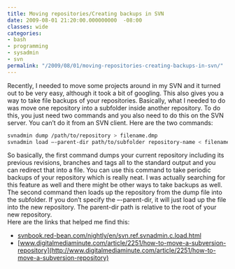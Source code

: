 ```yaml
---
title: Moving repositories/Creating backups in SVN
date: 2009-08-01 21:20:00.000000000  -08:00
classes: wide
categories:
- bash
- programming
- sysadmin
- svn
permalink: "/2009/08/01/moving-repositories-creating-backups-in-svn/"
---
```

Recently, I needed to move some projects around in my SVN and it turned out to be very easy, although it took a bit of googling. This also gives you a way to take file backups of your repositories. Basically, what I needed to do was move one repository into a subfolder inside another repository. To do this, you just need two commands and you also need to do this on the SVN server. You can’t do it from an SVN client. Here are the two commands:  

~~~bash
svnadmin dump /path/to/repository > filename.dmp
svnadmin load –-parent-dir path/to/subfolder repository-name < filename.dmp
~~~

So basically, the first command dumps your current repository including its previous revisions, branches and tags all to the standard output and you can redirect that into a file. You can use this command to take periodic backups of your repository which is really neat. I was actually searching for this feature as well and there might be other ways to take backups as well.  
The second command then loads up the repository from the dump file into the subfolder. If you don’t specify the –-parent-dir, it will just load up the file into the new repository. The parent-dir path is relative to the root of your new repository.  
Here are the links that helped me find this:  
- [svnbook.red-bean.com/nightly/en/svn.ref.svnadmin.c.load.html](http://svnbook.red-bean.com/nightly/en/svn.ref.svnadmin.c.load.html)
- [www.digitalmediaminute.com/article/2251/how-to-move-a-subversion-repository](http://www.digitalmediaminute.com/article/2251/how-to-move-a-subversion-repository)

